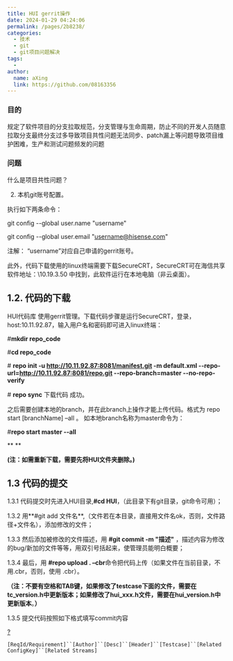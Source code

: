 ```yaml
---
title: HUI gerrit操作
date: 2024-01-29 04:24:06
permalink: /pages/2b8238/
categories:
  - 技术
  - git
  - git项目问题解决
tags:
  - 
author: 
  name: aXing
  link: https://github.com/08163356
---
```


### 目的

规定了软件项目的分支拉取规范，分支管理与生命周期，防止不同的开发人员随意拉取分支最终分支过多导致项目共性问题无法同步、patch漏上等问题导致项目维护困难，生产和测试问题频发的问题



### 问题

什么是项目共性问题？

2) 本机git账号配置。

执行如下两条命令：

git config --global user.name "username"
<!-- more -->

git config --global user.email "username@hisense.com"

注解： “username”对应自己申请的gerrit账号。



此外，代码下载使用的linux终端需要下载SecureCRT，SecureCRT可在海信共享软件地址：\\10.19.3.50 中找到，此软件运行在本地电脑（非云桌面）。

## 1.2.  代码的下载

HUI代码库 使用gerrit管理。下载代码步骤是运行SecureCRT，登录，host:10.11.92.87，输入用户名和密码即可进入linux终端：

\#**mkdir repo_code**

\#**cd repo_code**  

\# **repo init -u http://10.11.92.87:8081/manifest.git -m default.xml --repo-url=http://10.11.92.87:8081/repo.git --repo-branch=master --no-repo-verify** 

\# **repo sync**
下载代码 成功。

 

之后需要创建本地的branch，并在此branch上操作才能上传代码。格式为 repo start [branchName] –all 。 如本地branch名称为master命令为：

\#**repo start master --all**

**
**

**(注：如需重新下载，需要先将HUI文件夹删除。)**

## 1.3  代码的提交

1.3.1  代码提交时先进入HUI目录,**#cd HUI**，（此目录下有git目录，git命令可用）；

1.3.2 用**#git add 文件名**,（文件若在本目录，直接用文件名ok，否则，文件路径+文件名），添加修改的文件；

1.3.3  然后添加被修改的文件描述，用 **#git commit -m "描述"** ，描述内容为修改的bug/新加的文件等等，用双引号括起来，使管理员能明白概要；

1.3.4  最后，用 **#repo upload . –cbr**命令把代码上传（如果文件在当前目录，不用.cbr，否则，使用 .cbr）。

**（注：不要有空格和TAB键，如果修改了testcase下面的文件，需要在tc_version.h中更新版本；如果修改了hui_xxx.h文件，需要在hui_version.h中更新版本**。**）**

1.3.5 提交代码按照如下格式填写commit内容

[?](http://dmtks.hisense.com/pages/viewpage.action?pageId=15876339#)

```
[ReqId/Requirement]``[Author]``[Desc]``[Header]``[Testcase]``[Related ConfigKey]``[Related Streams]
```


